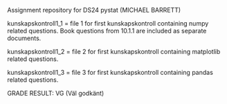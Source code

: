 Assignment repository for DS24 pystat (MICHAEL BARRETT)

kunskapskontroll1_1 = file 1 for first kunskapskontroll containing numpy related questions. Book questions from 10.1.1 are included as separate documents.

kunskapskontroll1_2 = file 2 for first kunskapskontroll containing matplotlib related questions. 

kunskapskontroll1_3 = file 3 for first kunskapskontroll containing pandas related questions.

GRADE RESULT: VG (Väl godkänt)
